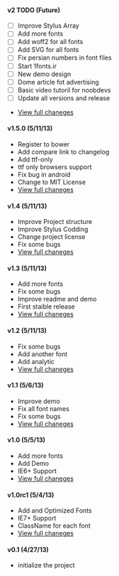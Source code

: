 #### v2 TODO (Future)
  * [ ] Improve Stylus Array
  * [ ] Add more fonts
  * [ ] Add woff2 for all fonts
  * [ ] Add SVG for all fonts
  * [ ] Fix persian numbers in font files
  * [ ] Start 1fonts.ir
  * [ ] New demo design
  * [ ] Dome article fot advertising
  * [ ] Basic video tutoril for noobdevs
  * [ ] Update all versions and release
  * [View full chaneges](https://github.com/AliMD/1fonts/compare/v1.4...gh-pages)

#### v1.5.0 (5/11/13)
  * Register to bower
  * Add compare link to changelog
  * Add ttf-only
  * ttf only browsers support
  * Fix bug in android
  * Change to MIT License
  * [View full chaneges](https://github.com/AliMD/1fonts/compare/v1.4...v1.5.0)

#### v1.4 (5/11/13)
  * Improve Project structure
  * Improve Stylus Codding
  * Change project license
  * Fix some bugs
  * [View full chaneges](https://github.com/AliMD/1fonts/compare/v1.3...v1.4)

#### v1.3 (5/11/13)
  * Add more fonts
  * Fix some bugs
  * Improve readme and demo
  * First staible release
  * [View full chaneges](https://github.com/AliMD/1fonts/compare/v1.2...v1.3)

#### v1.2 (5/11/13)
  * Fix some bugs
  * Add another font
  * Add analytic
  * [View full chaneges](https://github.com/AliMD/1fonts/compare/v1.1...v1.2)

#### v1.1 (5/6/13)
  * Improve demo
  * Fix all font names
  * Fix some bugs
  * [View full chaneges](https://github.com/AliMD/1fonts/compare/v1.0...v1.1)

#### v1.0 (5/5/13)
  * Add more fonts
  * Add Demo
  * IE6+ Support
  * [View full chaneges](https://github.com/AliMD/1fonts/compare/v1.0rc1...v1.0)

#### v1.0rc1 (5/4/13)
  * Add and Optimized Fonts
  * IE7+ Support
  * ClassName for each font
  * [View full chaneges](https://github.com/AliMD/1fonts/compare/076d2d5058...v1.0rc1)

#### v0.1 (4/27/13)
  * initialize the project